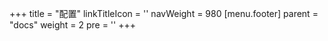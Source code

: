 +++
title = "配置"
linkTitleIcon = '<i class="fas fa-cog fa-fw"></i>'
navWeight = 980
[menu.footer]
  parent = "docs"
  weight = 2
  pre = '<i class="fas fa-cog fa-fw me-1"></i>'
+++
